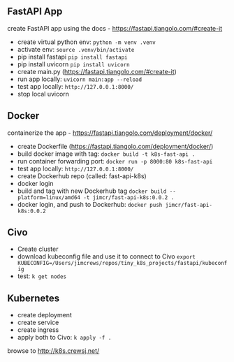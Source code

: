 ## FastAPI App

create FastAPI app using the docs - https://fastapi.tiangolo.com/#create-it

 - create virtual python env:  ```python -m venv .venv```
 - activate env: ```source .venv/bin/activate```
 - pip install fastapi ```pip install fastapi```
 - pip install uvicorn ```pip install uvicorn```
 - create main.py (https://fastapi.tiangolo.com/#create-it)
 - run app locally: ```uvicorn main:app --reload```
 - test app locally: ```http://127.0.0.1:8000/```
 - stop local uvicorn

## Docker

containerize the app - https://fastapi.tiangolo.com/deployment/docker/

 - create Dockerfile (https://fastapi.tiangolo.com/deployment/docker/)
 - build docker image with tag: ```docker build -t k8s-fast-api .```
 - run container forwarding port: ```docker run -p 8000:80 k8s-fast-api```
 - test app locally: ```http://127.0.0.1:8000/```
 - create Dockerhub repo (called: fast-api-k8s)
 - docker login
 - build and tag with new Dockerhub tag ```docker build --platform=linux/amd64 -t jimcr/fast-api-k8s:0.0.2 .```
 - docker login, and push to Dockerhub: ```docker push jimcr/fast-api-k8s:0.0.2```

## Civo

 - Create cluster
 - download kubeconfig file and use it to connect to Civo ```export KUBECONFIG=/Users/jimcrews/repos/tiny_k8s_projects/fastapi/kubeconfig```
 - test: ```k get nodes```

## Kubernetes

  - create deployment
  - create service
  - create ingress
  - apply both to Civo: ```k apply -f .```


  browse to http://k8s.crewsj.net/